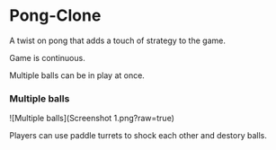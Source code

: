 # Pong-Clone
A twist on pong that adds a touch of strategy to the game.

Game is continuous.

Multiple balls can be in play at once.

### Multiple balls
![Multiple balls](Screenshot 1.png?raw=true)

Players can use paddle turrets to shock each other and destory balls.
